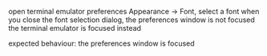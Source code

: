 
open terminal emulator preferences
Appearance -> Font, select a font
when you close the font selection dialog, the preferences window is not focused
the terminal emulator is focused instead

expected behaviour: the preferences window is focused


